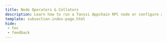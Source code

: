 ```yaml
---
title: Node Operators & Collators
description: Learn how to run a Tanssi Appchain RPC node or configure a collator to participate in the block production mechanism for chains within the Tanssi ecosystem.
template: subsection-index-page.html
hide:
 - toc
 - feedback
---
```

